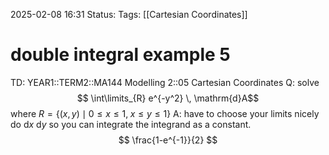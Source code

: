 2025-02-08 16:31
Status: 
Tags: [[Cartesian Coordinates]]
# double integral example 5

TD: YEAR1::TERM2::MA144 Modelling 2::05 Cartesian Coordinates
Q: solve $$
\int\limits_{R} e^{-y^2} \, \mathrm{d}A$$where $R = \{(x, y) \mid 0 \leq x \leq 1, \; x\leq y\leq 1 \}$ 
A: have to choose your limits nicely
do $\mathrm{d}x\ \mathrm{d}y$ so you can integrate the integrand as a constant. $$
\frac{1-e^{-1}}{2}
$$
<!--ID: 1739032474563-->


